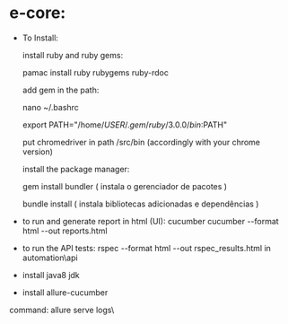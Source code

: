 # e-core:

* To Install:

    install ruby and ruby gems:

    pamac install ruby rubygems ruby-rdoc

    add gem in the path:

    nano ~/.bashrc

    export PATH="/home/$USER/.gem/ruby/3.0.0/bin:$PATH" 

    put chromedriver in path /src/bin (accordingly with your chrome version)

    install the package manager:

    gem install bundler ( instala o gerenciador de pacotes )

    bundle install ( instala bibliotecas adicionadas e dependências )


* to run and generate report in html (UI):
    cucumber
    cucumber --format html --out reports.html

* to run the API tests:
    rspec --format html --out rspec_results.html in automation\api

* install java8 jdk
* install allure-cucumber

command: allure serve logs\
#
